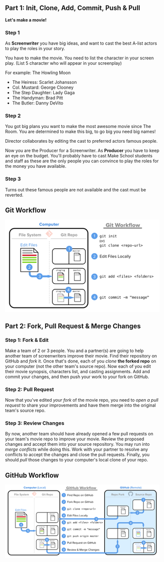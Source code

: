 ## Part 1: Init, Clone, Add, Commit, Push & Pull

**Let's make a movie!**

### Step 1

As **Screenwriter** you have big ideas, and want to cast the best A-list actors to play the roles in your story.

You have to make the movie. You need to list the character in your screen play.
(List 5 character who will appear in your screenplay)

For example:
The Howling Moon
- The Heiress: Scarlet Johansson
- Col. Mustard: George Clooney
- The Step Daughter: Lady Gaga
- The Handyman: Brad Pitt
- The Butler: Danny DeVito

### Step 2

You got big plans you want to make the most awesome movie since The Room.
You are determined to make this big, to go big you need big names!

Director collaborates by editing the cast to preferred actors famous people.

Now you are the Producer for a Screenwriter. As **Producer** you have to keep an eye on
the budget. You'll probably have to cast Make School students and staff as these are the
only people you can convince to play the roles for the money you have available.

### Step 3

Turns out these famous people are not available and the cast must be reverted.

## Git Workflow

![Git-Workflow](Git-Workflow.png "Git Workflow")

## Part 2: Fork, Pull Request & Merge Changes

### Step 1: Fork & Edit

Make a team of 2 or 3 people. You and a partner(s) are going to help another team of screenwriters improve their movie. Find their repository on GitHub and *fork* it. Once that's done, each of you *clone* **the forked repo** on your computer (not the other team's source repo). Now each of you edit their movie synopsis, characters list, and casting assignments. Add and commit your changes, and then push your work to your fork on GitHub.

### Step 2: Pull Request

Now that you've edited *your fork* of the movie repo, you need to *open a pull request* to share your improvements and have them merge into the original team's source repo.

### Step 3: Review Changes

By now, another team should have already opened a few pull requests on your team's movie repo to improve your movie. Review the proposed changes and accept them into your source repository. You may run into *merge conflicts* while doing this. Work with your partner to resolve any conflicts to accept the changes and close the pull requests. Finally, you should *pull* those changes to your computer's local clone of your repo.

## GitHub Workflow

![GitHub-Workflow](GitHub-Workflow.png "GitHub Workflow")
